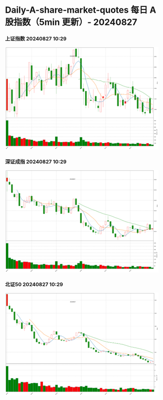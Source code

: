 
# Daily-A-share-market-quotes 每日 A 股指数（5min 更新）- 20240827

### 上证指数 20240827 10:29
![](./fig/2024/8/20240827-sh000001.png)

### 深证成指 20240827 10:29
![](./fig/2024/8/20240827-sz399001.png)

### 北证50 20240827 10:29
![](./fig/2024/8/20240827-bj899050.png)
